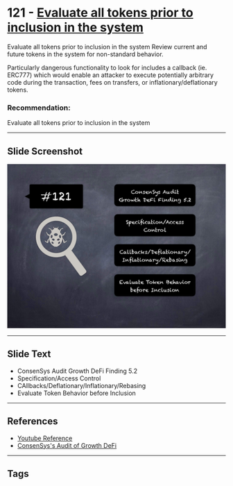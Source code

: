 
# 121 - [Evaluate all tokens prior to inclusion in the system](./Evaluate%20all%20tokens%20prior%20to%20inclusion%20in%20the%20system.md)

Evaluate all tokens prior to inclusion in the system Review current and future tokens in the system for non-standard behavior. 

Particularly dangerous functionality to look for includes a callback (ie. ERC777) which would enable an attacker to execute potentially arbitrary code during the transaction, fees on transfers, or inflationary/deflationary tokens.

### Recommendation:
Evaluate all tokens prior to inclusion in the system
___
## Slide Screenshot
![121.png](../../images/8.%20Audit%20Findings%20201/121.png)
___
## Slide Text
- ConsenSys Audit Growth DeFi Finding 5.2
- Specification/Access Control
- CAllbacks/Deflationary/Inflationary/Rebasing
- Evaluate Token Behavior before Inclusion
___
## References
- [Youtube Reference](https://www.youtube.com/watch?v=yphqu2N35X4)
- [ConsenSys's Audit of Growth DeFi](https://consensys.net/diligence/audits/2020/12/growth-defi-v1/#evaluate-all-tokens-prior-to-inclusion-in-the-system)
___
## Tags
